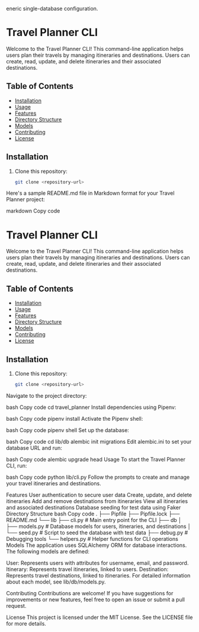 eneric single-database configuration.
# Travel Planner CLI

Welcome to the Travel Planner CLI! This command-line application helps users plan their travels by managing itineraries and destinations. Users can create, read, update, and delete itineraries and their associated destinations.

## Table of Contents

- [Installation](#installation)
- [Usage](#usage)
- [Features](#features)
- [Directory Structure](#directory-structure)
- [Models](#models)
- [Contributing](#contributing)
- [License](#license)

## Installation

1. Clone this repository:

   ```bash
   git clone <repository-url>

Here's a sample README.md file in Markdown format for your Travel Planner project:

markdown
Copy code
# Travel Planner CLI

Welcome to the Travel Planner CLI! This command-line application helps users plan their travels by managing itineraries and destinations. Users can create, read, update, and delete itineraries and their associated destinations.

## Table of Contents

- [Installation](#installation)
- [Usage](#usage)
- [Features](#features)
- [Directory Structure](#directory-structure)
- [Models](#models)
- [Contributing](#contributing)
- [License](#license)

## Installation

1. Clone this repository:

   ```bash
   git clone <repository-url>
Navigate to the project directory:

bash
Copy code
cd travel_planner
Install dependencies using Pipenv:

bash
Copy code
pipenv install
Activate the Pipenv shell:

bash
Copy code
pipenv shell
Set up the database:

bash
Copy code
cd lib/db
alembic init migrations
Edit alembic.ini to set your database URL and run:

bash
Copy code
alembic upgrade head
Usage
To start the Travel Planner CLI, run:

bash
Copy code
python lib/cli.py
Follow the prompts to create and manage your travel itineraries and destinations.

Features
User authentication to secure user data
Create, update, and delete itineraries
Add and remove destinations from itineraries
View all itineraries and associated destinations
Database seeding for test data using Faker
Directory Structure
bash
Copy code
.
├── Pipfile
├── Pipfile.lock
├── README.md
└── lib
    ├── cli.py          # Main entry point for the CLI
    ├── db
    │   ├── models.py   # Database models for users, itineraries, and destinations
    │   └── seed.py     # Script to seed the database with test data
    ├── debug.py        # Debugging tools
    └── helpers.py      # Helper functions for CLI operations
Models
The application uses SQLAlchemy ORM for database interactions. The following models are defined:

User: Represents users with attributes for username, email, and password.
Itinerary: Represents travel itineraries, linked to users.
Destination: Represents travel destinations, linked to itineraries.
For detailed information about each model, see lib/db/models.py.

Contributing
Contributions are welcome! If you have suggestions for improvements or new features, feel free to open an issue or submit a pull request.

License
This project  is licensed under the MIT License. See the LICENSE file for more details.
